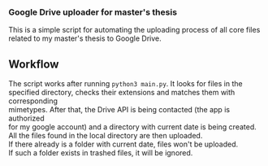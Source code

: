 ### Google Drive uploader for master's thesis

This is a simple script for automating the uploading process of all core files
related to my master's thesis to Google Drive.  

## Workflow

The script works after running `python3 main.py`. It looks for files in the  
specified directory, checks their extensions and matches them with corresponding  
mimetypes. After that, the Drive API is being contacted (the app is authorized  
for my google account) and a directory with current date is being created.  
All the files found in the local directory are then uploaded.  
If there already is a folder with current date, files won't be uploaded.  
If such a folder exists in trashed files, it will be ignored.

